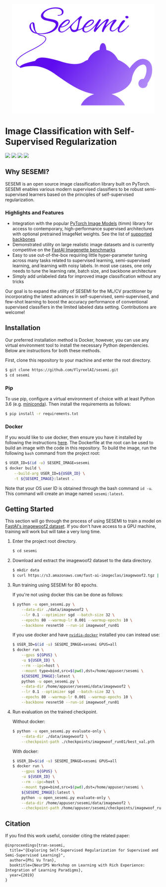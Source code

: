 <p><p align="center"><img height="350px" src="assets/sesemi-banner.png" /></p></p>

# Image Classification with Self-Supervised Regularization
<span><img src="https://img.shields.io/badge/license-Apache-blue" /> <img src="https://img.shields.io/badge/python->=3.6-green" /> <img src="https://img.shields.io/badge/pytorch->=1.6.0-light" /> <img src="https://img.shields.io/badge/%20-contributions--welcome-5429E6" /></span>

## Why SESEMI?
SESEMI is an open source image classification library built on PyTorch. SESEMI enables various modern supervised classifiers to be robust semi-supervised learners based on the principles of self-supervised regularization.

### Highlights and Features

* Integration with the popular [PyTorch Image Models](https://github.com/rwightman/pytorch-image-models) (timm) library for access to contemporary, high-performance supervised architectures with optional pretrained ImageNet weights. See the list of [supported backbones](https://github.com/FlyreelAI/sesemi/blob/master/models/sesemi.py)
* Demonstrated utility on large realistic image datasets and is currently competitive on the [FastAI Imagenette benchmarks](https://github.com/fastai/imagenette)
* Easy to use out-of-the-box requiring little hyper-parameter tuning across many tasks related to supervised learning, semi-supervised learning, and learning with noisy labels. In most use cases, one only needs to tune the learning rate, batch size, and backbone architecture
* Simply add unlabeled data for improved image classification without any tricks

Our goal is to expand the utility of SESEMI for the ML/CV practitioner by incorporating the latest advances in self-supervised, semi-supervised, and few-shot learning to boost the accuracy performance of conventional supervised classifiers in the limited labeled data setting. Contributions are welcome!

## Installation
Our preferred installation method is Docker, however, you can use any virtual environment tool to install the necessary Python dependencies. Below are instructions for both these methods.

First, clone this repository to your machine and enter the root directory.

```bash
$ git clone https://github.com/FlyreelAI/sesemi.git
$ cd sesemi
```

### Pip

To use pip, configure a virtual environment of choice with at least Python 3.6 (e.g. [miniconda](https://docs.conda.io/en/latest/miniconda.html)). Then install the requirements as follows:

```bash
$ pip install -r requirements.txt
```

### Docker

If you would like to use docker, then ensure you have it installed by following the instructions [here](https://docs.docker.com/get-docker/). The Dockerfile at the root can be used to build an image with the 
code in this repository. To build the image, run the following `bash` command from the project root:

```bash
$ USER_ID=$(id -u) SESEMI_IMAGE=sesemi
$ docker build \
    --build-arg USER_ID=${USER_ID} \
    -t ${SESEMI_IMAGE}:latest .
```

Note that your OS user ID is obtained through the bash command `id -u`. This command will create an image named
`sesemi:latest`.

## Getting Started

This section will go through the process of using SESEMI to train a model on [FastAI's imagewoof2 dataset](https://github.com/fastai/imagenette#imagewoof). If you don't have access to a GPU machine, 
training will work but will take a very long time.

1. Enter the project root directory.

    ```bash
    $ cd sesemi
    ```

2. Download and extract the imagewoof2 dataset to the data directory.

    ```bash
    $ mkdir data
    $ curl https://s3.amazonaws.com/fast-ai-imageclas/imagewoof2.tgz | tar -xzv -C ./data
    ```

3. Run training using SESEMI for 80 epochs.

    If you're not using docker this can be done as follows:

    ```bash
    $ python -u open_sesemi.py \
        --data-dir ./data/imagewoof2 \
        --lr 0.1 --optimizer sgd --batch-size 32 \
        --epochs 80 --warmup-lr 0.001 --warmup-epochs 10 \
        --backbone resnet50 --run-id imagewoof_run01
    ```

    If you use docker and have [`nvidia-docker`](https://github.com/NVIDIA/nvidia-docker) installed you can instead use:

    ```bash
    $ USER_ID=$(id -u) SESEMI_IMAGE=sesemi GPUS=all
    $ docker run \
        --gpus ${GPUS} \
        -u ${USER_ID} \
        --rm --ipc=host \
        --mount type=bind,src=$(pwd),dst=/home/appuser/sesemi \
        ${SESEMI_IMAGE}:latest \
        python -u open_sesemi.py \
        --data-dir /home/appuser/sesemi/data/imagewoof2 \
        --lr 0.1 --optimizer sgd --batch-size 32 \
        --epochs 80 --warmup-lr 0.001 --warmup-epochs 10 \
        --backbone resnet50 --run-id imagewoof_run01
    ```

3. Run evaluation on the trained checkpoint.

    Without docker:

    ```bash
    $ python -u open_sesemi.py evaluate-only \
        --data-dir ./data/imagewoof2 \
        --checkpoint-path ./checkpoints/imagewoof_run01/best_val.pth
    ```

    With docker:

    ```bash
    $ USER_ID=$(id -u) SESEMI_IMAGE=sesemi GPUS=all
    $ docker run \
        --gpus ${GPUS} \
        -u ${USER_ID} \
        --rm --ipc=host \
        --mount type=bind,src=$(pwd),dst=/home/appuser/sesemi \
        ${SESEMI_IMAGE}:latest \
        python -u open_sesemi.py evaluate-only \
        --data-dir /home/appuser/sesemi/data/imagewoof2 \
        --checkpoint-path /home/appuser/sesemi/checkpoints/imagewoof_run01/best_val.pth
    ```

## Citation
If you find this work useful, consider citing the related paper:

```
@inproceedings{tran-sesemi,
  title="{Exploring Self-Supervised Regularization for Supervised and Semi-Supervised Learning}",
  author={Phi Vu Tran},
  booktitle={NeurIPS Workshop on Learning with Rich Experience: Integration of Learning Paradigms},
  year={2019}
}
```

